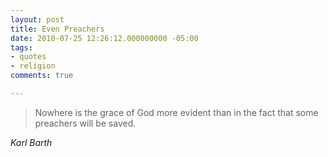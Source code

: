 ```yaml
---
layout: post
title: Even Preachers
date: 2010-07-25 12:26:12.000000000 -05:00
tags:
- quotes
- religion
comments: true

---
```


<blockquote class="big">Nowhere is the grace of God more evident than in the fact that some preachers will be saved.</blockquote>

<cite class="big">Karl Barth</cite>




